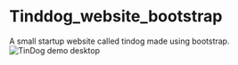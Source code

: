 # Tinddog_website_bootstrap
A small startup website called tindog made using bootstrap.
![TinDog demo desktop](https://github.com/junaidhas/Tinddog_website_bootstrap/assets/97498014/67e4b480-7854-4c5b-84ef-e3a8da80c542)

